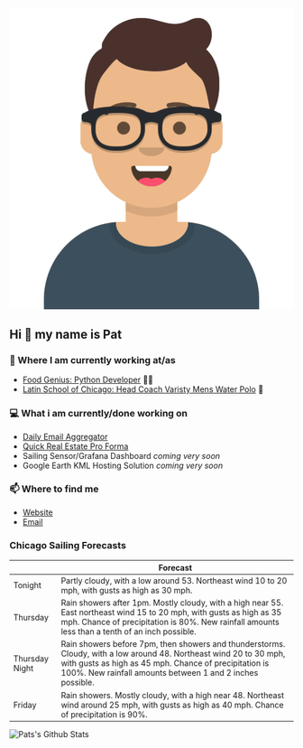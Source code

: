 [![Social banner for p-j-falconer](https://raw.githubusercontent.com/P-J-FALCONER/P-J-FALCONER/master/assets/avataaars.svg)](https://patfalconer.com/)
## Hi :wave: my name is Pat

### 💼 Where I am currently working at/as
- [Food Genius: Python Developer](https://getfoodgenius.com/) 🍔🐍
- [Latin School of Chicago: Head Coach Varisty Mens Water Polo](https://www.latinschool.org/) 🤽


### 💻 What i am currently/done working on
 - [Daily Email Aggregator](https://github.com/P-J-FALCONER/dott_daily_mail)
 - [Quick Real Estate Pro Forma](https://github.com/P-J-FALCONER/henry)
 - Sailing Sensor/Grafana Dashboard *coming very soon*
 - Google Earth KML Hosting Solution *coming very soon*

### 📫 Where to find me
 - [Website](https://patfalconer.com/)
 - [Email](mailto:patrick.j.falconer@gmail.com)


### Chicago Sailing Forecasts
|   | Forecast  |
|---|---|
| Tonight | Partly cloudy, with a low around 53. Northeast wind 10 to 20 mph, with gusts as high as 30 mph. |
| Thursday | Rain showers after 1pm. Mostly cloudy, with a high near 55. East northeast wind 15 to 20 mph, with gusts as high as 35 mph. Chance of precipitation is 80%. New rainfall amounts less than a tenth of an inch possible. |
| Thursday Night | Rain showers before 7pm, then showers and thunderstorms. Cloudy, with a low around 48. Northeast wind 20 to 30 mph, with gusts as high as 45 mph. Chance of precipitation is 100%. New rainfall amounts between 1 and 2 inches possible. |
| Friday | Rain showers. Mostly cloudy, with a high near 48. Northeast wind around 25 mph, with gusts as high as 40 mph. Chance of precipitation is 90%. |

![Pats's Github Stats](https://github-readme-stats.vercel.app/api?username=p-j-falconer&show_icons=true&theme=radical)
